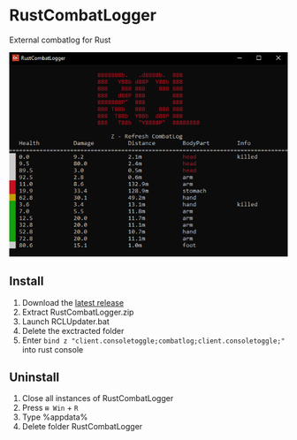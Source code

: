 # RustCombatLogger
External combatlog for Rust

![RustCombatLogger Screenshot](https://raw.githubusercontent.com/adriankasper/RustCombatLogger/main/media/Screenshot.png)
## Install
1) Download the [latest release](https://github.com/adriankasper/RustCombatLogger/releases/latest)
2) Extract RustCombatLogger.zip
3) Launch RCLUpdater.bat
4) Delete the exctracted folder
5) Enter `bind z "client.consoletoggle;combatlog;client.consoletoggle;"` into rust console

## Uninstall
1) Close all instances of RustCombatLogger
2) Press `⊞ Win` + `R`
3) Type %appdata%
4) Delete folder RustCombatLogger
